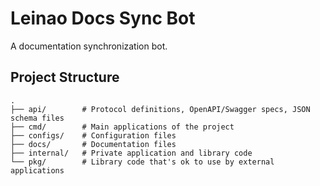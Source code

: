# Leinao Docs Sync Bot

A documentation synchronization bot.

## Project Structure

```
.
├── api/        # Protocol definitions, OpenAPI/Swagger specs, JSON schema files
├── cmd/        # Main applications of the project
├── configs/    # Configuration files
├── docs/       # Documentation files
├── internal/   # Private application and library code
└── pkg/        # Library code that's ok to use by external applications
```
